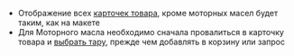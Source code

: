 - Отображение всех [карточек товара](https://www.figma.com/file/Kw2xrSofdmjAoc7oegTRFQ/%D0%9C%D0%B0%D1%81%D0%BB%D0%BE-%D0%A1%D0%9F%D0%B1-with-comments?type=design&node-id=461-67&mode=design&t=aHgVnvb4tAhjMIEV-4), кроме моторных масел будет таким, как на макете
- Для Моторного масла необходимо сначала провалиться в карточку товара и [выбрать тару](https://www.figma.com/file/Kw2xrSofdmjAoc7oegTRFQ/%D0%9C%D0%B0%D1%81%D0%BB%D0%BE-%D0%A1%D0%9F%D0%B1-with-comments?type=design&node-id=461-66&mode=design&t=aHgVnvb4tAhjMIEV-4), прежде чем добавлять в корзину или запрос 
